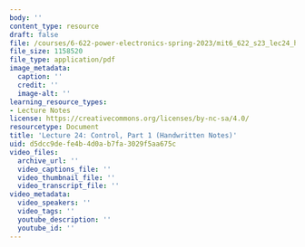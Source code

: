 ```yaml
---
body: ''
content_type: resource
draft: false
file: /courses/6-622-power-electronics-spring-2023/mit6_622_s23_lec24_hand.pdf
file_size: 1158520
file_type: application/pdf
image_metadata:
  caption: ''
  credit: ''
  image-alt: ''
learning_resource_types:
- Lecture Notes
license: https://creativecommons.org/licenses/by-nc-sa/4.0/
resourcetype: Document
title: 'Lecture 24: Control, Part 1 (Handwritten Notes)'
uid: d5dcc9de-fe4b-4d0a-b7fa-3029f5aa675c
video_files:
  archive_url: ''
  video_captions_file: ''
  video_thumbnail_file: ''
  video_transcript_file: ''
video_metadata:
  video_speakers: ''
  video_tags: ''
  youtube_description: ''
  youtube_id: ''
---
```

